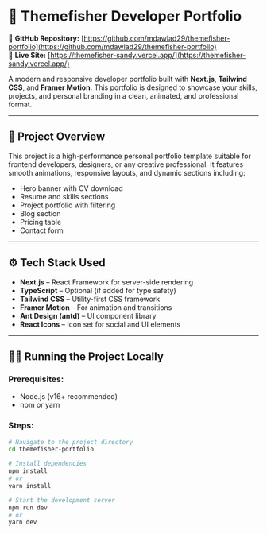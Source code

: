 # 🎨 Themefisher Developer Portfolio

📁 **GitHub Repository:** [https://github.com/mdawlad29/themefisher-portfolio](https://github.com/mdawlad29/themefisher-portfolio)  
🔗 **Live Site:** [https://themefisher-sandy.vercel.app/](https://themefisher-sandy.vercel.app/)

A modern and responsive developer portfolio built with **Next.js**, **Tailwind CSS**, and **Framer Motion**. This portfolio is designed to showcase your skills, projects, and personal branding in a clean, animated, and professional format.

---

## 📌 Project Overview

This project is a high-performance personal portfolio template suitable for frontend developers, designers, or any creative professional. It features smooth animations, responsive layouts, and dynamic sections including:

- Hero banner with CV download
- Resume and skills sections
- Project portfolio with filtering
- Blog section
- Pricing table
- Contact form

---

## ⚙️ Tech Stack Used

- **Next.js** – React Framework for server-side rendering
- **TypeScript** – Optional (if added for type safety)
- **Tailwind CSS** – Utility-first CSS framework
- **Framer Motion** – For animation and transitions
- **Ant Design (antd)** – UI component library
- **React Icons** – Icon set for social and UI elements

---

## 🧑‍💻 Running the Project Locally

### Prerequisites:

- Node.js (v16+ recommended)
- npm or yarn

### Steps:

```bash
# Navigate to the project directory
cd themefisher-portfolio

# Install dependencies
npm install
# or
yarn install

# Start the development server
npm run dev
# or
yarn dev
```
